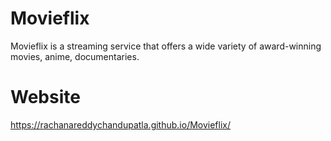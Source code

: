 # Movieflix
Movieflix is a streaming service that offers a wide variety of award-winning movies, anime, documentaries.

# Website
https://rachanareddychandupatla.github.io/Movieflix/

